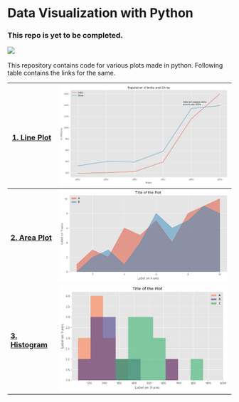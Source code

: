 # Data Visualization with Python

### This repo is yet to be completed.

![](http://ForTheBadge.com/images/badges/made-with-python.svg)

This repository contains code for various plots made in python. Following table contains the links for the same.

| <h3><a href="Line%20Plot">1. Line Plot</a></h3> | <img width="625px" src="Line%20Plot/img.png"> |
|---|---|
| <h3><a href="Area%20Plot">2. Area Plot</a></h3> | <img width="625px" src="Area%20Plot/img.png"> |
| <h3><a href="Histogram">3. Histogram</a></h3> | <img src="Histogram/img.png"> |
